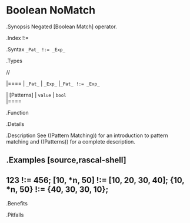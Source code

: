 # Boolean NoMatch

.Synopsis
Negated [Boolean Match] operator.

.Index
!:=

.Syntax
`_Pat_ !:= _Exp_`

.Types

//

|====
| `_Pat_`     | `_Exp_` |`_Pat_ !:= _Exp_`

| [Patterns]  | `value` | `bool`          
|====

.Function

.Details

.Description
See ((Pattern Matching)) for an introduction to pattern matching and ((Patterns)) for a complete description.

.Examples
[source,rascal-shell]
----
123 !:= 456;
[10, *n, 50] !:= [10, 20, 30, 40];
{10, *n, 50} !:= {40, 30, 30, 10};
----

.Benefits

.Pitfalls

